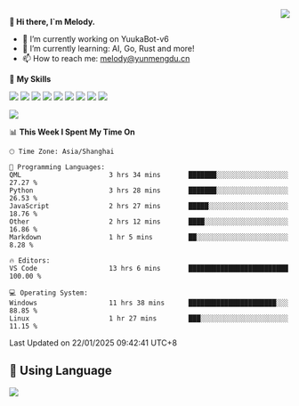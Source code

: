 <a href="#">
  <img align="right" src="https://github-readme-stats.vercel.app/api?username=melodyyuuka&count_private=true&show_icons=true" />
</a>

**👋 Hi there, I`m Melody.**

- 🔭 I’m currently working on YuukaBot-v6
- 🌱 I’m currently learning: AI, Go, Rust and more!
- 📫 How to reach me: melody@yunmengdu.cn

🌟 **My Skills** 

![](https://img.shields.io/badge/-Python-3e74a2?style=flat-square&logo=Python&logoColor=fff)
![](https://img.shields.io/badge/-Java-007396?style=flat-square&logo=OpenJDK&logoColor=fff)
![](https://img.shields.io/badge/-Node.js-339933?style=flat-square&logo=Node.js&logoColor=fff)
![](https://img.shields.io/badge/-Git-f05032?style=flat-square&logo=git&logoColor=fff)
![](https://img.shields.io/badge/-PostgreSQL-4169e1?style=flat-square&logo=PostgreSQL&logoColor=fff)
![](https://img.shields.io/badge/-Rust-000000?style=flat-square&logo=rust&logoColor=fff)
![](https://img.shields.io/badge/-VSCode-007acc?style=flat-square&logo=Visual-Studio-Code&logoColor=fff)
![](https://img.shields.io/badge/-FastAPI-009688?style=flat-square&logo=FastAPI&logoColor=fff)
![](https://img.shields.io/badge/-Linux-000000?style=flat-square&logo=Linux&logoColor=fff)


![](https://wakatime.com/badge/user/fa6dc0e2-47c5-4d2d-ae45-69fec6f2122c.svg)

<!--START_SECTION:waka-->
📊 **This Week I Spent My Time On** 

```text
🕑︎ Time Zone: Asia/Shanghai

💬 Programming Languages: 
QML                      3 hrs 34 mins       ███████░░░░░░░░░░░░░░░░░░   27.27 % 
Python                   3 hrs 28 mins       ███████░░░░░░░░░░░░░░░░░░   26.53 % 
JavaScript               2 hrs 27 mins       █████░░░░░░░░░░░░░░░░░░░░   18.76 % 
Other                    2 hrs 12 mins       ████░░░░░░░░░░░░░░░░░░░░░   16.86 % 
Markdown                 1 hr 5 mins         ██░░░░░░░░░░░░░░░░░░░░░░░    8.28 % 

🔥 Editors: 
VS Code                  13 hrs 6 mins       █████████████████████████   100.00 % 

💻 Operating System: 
Windows                  11 hrs 38 mins      ██████████████████████░░░   88.85 % 
Linux                    1 hr 27 mins        ███░░░░░░░░░░░░░░░░░░░░░░   11.15 % 
```


 Last Updated on 22/01/2025 09:42:41 UTC+8
<!--END_SECTION:waka-->

## 🥰 **Using Language**

![](https://github-readme-stats.vercel.app/api/wakatime?username=MelodyYuyuko&layout=compact&hide_border=true)
